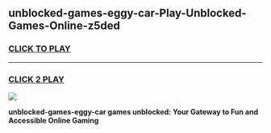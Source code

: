 
## unblocked-games-eggy-car-Play-Unblocked-Games-Online-z5ded
<h3>
<a href="https://premium76.site?title=unblocked-games-eggy-car&ref=24A">CLICK TO PLAY</a></h3>
<hr>

<h3>
<a href="https://premium76.site?title=unblocked-games-eggy-car&ref=24A">CLICK 2 PLAY</a>
  
</h3>

<a href="https://premium76.site?title=unblocked-games-eggy-car&ref=24A"><img src="https://clearcache.store/games.png"></a>


**unblocked-games-eggy-car games unblocked: Your Gateway to Fun and Accessible Online Gaming**
